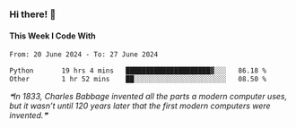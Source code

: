 ### Hi there! 👋

#### This Week I Code With
<!--START_SECTION:waka-->

```txt
From: 20 June 2024 - To: 27 June 2024

Python       19 hrs 4 mins   █████████████████████▓░░░   86.18 %
Other        1 hr 52 mins    ██░░░░░░░░░░░░░░░░░░░░░░░   08.50 %
```

<!--END_SECTION:waka-->

<!--STARTS_HERE_QUOTE_README-->
<i>❝In 1833, Charles Babbage invented all the parts a modern computer uses, but it wasn’t until 120 years later that the first modern computers were invented.❞</i>
<!--ENDS_HERE_QUOTE_README-->
